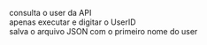 consulta o user da API<br>
apenas executar e digitar o UserID<br>
salva o arquivo JSON com o primeiro nome do user
